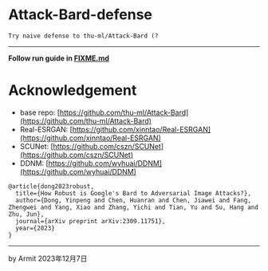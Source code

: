 # Attack-Bard-defense

    Try naive defense to thu-ml/Attack-Bard (?

----

**Follow run guide in [FIXME.md](FIXME.md)**


# Acknowledgement

- base repo: [https://github.com/thu-ml/Attack-Bard](https://github.com/thu-ml/Attack-Bard)
- Real-ESRGAN: [https://github.com/xinntao/Real-ESRGAN](https://github.com/xinntao/Real-ESRGAN)
- SCUNet: [https://github.com/cszn/SCUNet](https://github.com/cszn/SCUNet)
- DDNM: [https://github.com/wyhuai/DDNM](https://github.com/wyhuai/DDNM)

```
@article{dong2023robust,
  title={How Robust is Google's Bard to Adversarial Image Attacks?},
  author={Dong, Yinpeng and Chen, Huanran and Chen, Jiawei and Fang, Zhengwei and Yang, Xiao and Zhang, Yichi and Tian, Yu and Su, Hang and Zhu, Jun},
  journal={arXiv preprint arXiv:2309.11751},
  year={2023}
}
```

----
by Armit
2023年12月7日
